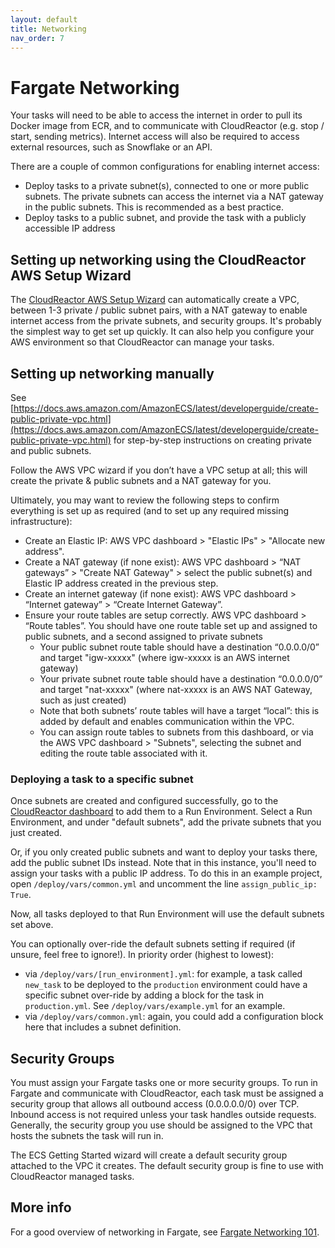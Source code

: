```yaml
---
layout: default
title: Networking
nav_order: 7
---
```

# Fargate Networking

Your tasks will need to be able to access the internet in order to pull its Docker image from ECR, and to communicate with CloudReactor (e.g. stop / start, sending metrics). Internet access will also be required to access external resources, such as Snowflake or an API.

There are a couple of common configurations for enabling internet access:
- Deploy tasks to a private subnet(s), connected to one or more public subnets. The private subnets can access the internet via a NAT gateway in the public subnets. This is recommended as a best practice.
- Deploy tasks to a public subnet, and provide the task with a publicly accessible IP address

## Setting up networking using the CloudReactor AWS Setup Wizard

The [CloudReactor AWS Setup Wizard](https://github.com/CloudReactor/cloudreactor-aws-setup-wizard) can automatically create a VPC, between 1-3 private / public subnet pairs, with a NAT gateway to enable internet access from the private subnets, and security groups. It's probably the simplest way to get set up quickly. It can also help you configure your AWS environment so that CloudReactor
can manage your tasks.

## Setting up networking manually

See [https://docs.aws.amazon.com/AmazonECS/latest/developerguide/create-public-private-vpc.html](https://docs.aws.amazon.com/AmazonECS/latest/developerguide/create-public-private-vpc.html) for step-by-step instructions on creating private and public subnets.

Follow the AWS VPC wizard if you don’t have a VPC setup at all; this will create the private & public subnets and a NAT gateway for you.

Ultimately, you may want to review the following steps to confirm everything is set up as required (and to set up any required missing infrastructure):
- Create an Elastic IP: AWS VPC dashboard > "Elastic IPs" > "Allocate new address".
- Create a NAT gateway (if none exist): AWS VPC dashboard > “NAT gateways” > "Create NAT Gateway" > select the public subnet(s) and Elastic IP address created in the previous step.
- Create an internet gateway (if none exist): AWS VPC dashboard > “Internet gateway” > “Create Internet Gateway”.
- Ensure your route tables are setup correctly. AWS VPC dashboard > “Route tables”. You should have one route table set up and assigned to public subnets, and a second assigned to private subnets
  - Your public subnet route table should have a destination “0.0.0.0/0” and target "igw-xxxxx" (where igw-xxxxx is an AWS internet gateway)
  - Your private subnet route table should have a destination “0.0.0.0/0” and target "nat-xxxxx" (where nat-xxxxx is an AWS NAT Gateway, such as just created)
  - Note that both subnets’ route tables will have a target “local”: this is added by default and enables communication within the VPC.
  - You can assign route tables to subnets from this dashboard, or via the AWS VPC dashboard > "Subnets", selecting the subnet and editing the route table associated with it.

### Deploying a task to a specific subnet

Once subnets are created and configured successfully, go to the [CloudReactor dashboard](https://dash.cloudreactor.io/run_environments) to add them to a Run Environment. Select a Run Environment, and under "default subnets", add the private subnets that you just created.

Or, if you only created public subnets and want to deploy your tasks there, add the public subnet IDs instead. Note that in this instance, you'll need to assign your tasks with a public IP address. To do this in an example project, open
`/deploy/vars/common.yml` and uncomment the line `assign_public_ip: True`.

Now, all tasks deployed to that Run Environment will use the default subnets set above.

You can optionally over-ride the default subnets setting if required (if unsure, feel free to ignore!). In priority order (highest to lowest):
- via `/deploy/vars/[run_environment].yml`: for example, a task called `new_task` to be deployed to the `production` environment could have a specific subnet over-ride by adding a block for the task in `production.yml`. See `/deploy/vars/example.yml` for an example.
- via `/deploy/vars/common.yml`: again, you could add a configuration block here that includes a subnet definition.

## Security Groups

You must assign your Fargate tasks one or more security groups. To run in Fargate and communicate with CloudReactor, each task must be assigned a security group that allows all outbound access (0.0.0.0.0/0) over TCP. Inbound access is not required unless your task handles outside requests. Generally, the security group you use should be assigned to the VPC that hosts the subnets the task will run in.

The ECS Getting Started wizard will create a default security group attached to the VPC it creates. The default security group is fine to use with CloudReactor managed tasks.

## More info

For a good overview of networking in Fargate, see [Fargate Networking 101](https://cloudonaut.io/fargate-networking-101/).
